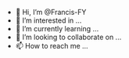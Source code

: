 - 👋 Hi, I’m @Francis-FY
- 👀 I’m interested in ...
- 🌱 I’m currently learning ...
- 💞️ I’m looking to collaborate on ...
- 📫 How to reach me ...

<!---
Francis-FY/Francis-FY is a ✨ special ✨ repository because its `README.md` (this file) appears on your GitHub profile.
You can click the Preview link to take a look at your changes.
--->
